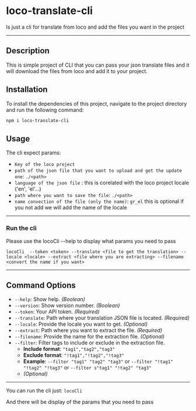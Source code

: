 # loco-translate-cli

Is just a cli for translate from loco and add the files you want in the project

---

## Description

This is simple project of CLI that you can pass your json translate files and it
will download the files from loco and add it to your project.

## Installation

To install the dependencies of this project, navigate to the project directory
and run the following command:

```bash
npm i loco-translate-cli
```

## Usage

The cli expect params:

- `Key of the loco project`
- `path of the json file that you want to upload and get the update one`:
  `./<path>`
- `language of the json file` : this is corelated with the loco project locale
  ('en', 'el'...)
- `path where you want to save the file`: `./<path>`
- `name convection of the file (only the name)`: `gr_el` this is optional if you
  not add we will add the name of the locale

---

### Run the cli

Please use the locoCli --help to display what params you need to pass

`locoCli  --token <token> --translate <file to get the translation> --locale <locale> --extract <file where you are extracting> --filename <convert the name if you want>`

---

## Command Options

- `--help`: Show help. _(Boolean)_
- `--version`: Show version number. _(Boolean)_
- `--token`: Your API token. _(Required)_
- `--translate`: Path where your translation JSON file is located. _(Required)_
- `--locale`: Provide the locale you want to get. _(Optional)_
- `--extract`: Path where you want to extract the file. _(Required)_
- `--filename`: Provide the name for the extraction file. _(Optional)_
- `--filter`: Filter tags to include or exclude in the extraction file.
  - **Include format**: `"tag1","tag2","tag3"`
  - **Exclude format**: `"!tag1","!tag2","!tag3"`
  - **Example**: `--filter "tag1" "tag2" "tag3"` or
    `--filter "!tag1" "!tag2" "!tag3"` or `--filter s"tag1" "!tag2" "tag3"`
  - _(Optional)_

---

You can run the cli just: `locoCli`

And there will be display of the params that you need to pass
